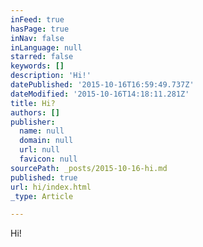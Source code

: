 ```yaml
---
inFeed: true
hasPage: true
inNav: false
inLanguage: null
starred: false
keywords: []
description: 'Hi!'
datePublished: '2015-10-16T16:59:49.737Z'
dateModified: '2015-10-16T14:18:11.281Z'
title: Hi?
authors: []
publisher:
  name: null
  domain: null
  url: null
  favicon: null
sourcePath: _posts/2015-10-16-hi.md
published: true
url: hi/index.html
_type: Article

---
```

Hi!